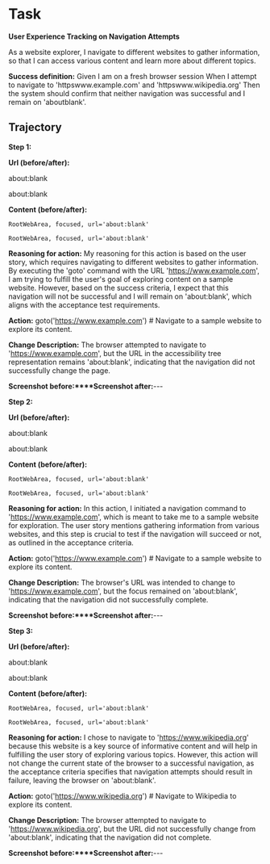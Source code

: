 # Task

**User Experience Tracking on Navigation Attempts**

As a website explorer,
I navigate to different websites to gather information,
so that I can access various content and learn more about different topics.

**Success definition:** Given I am on a fresh browser session
When I attempt to navigate to 'httpswww.example.com' and 'httpswww.wikipedia.org'
Then the system should confirm that neither navigation was successful and I remain on 'aboutblank'.

## Trajectory

**Step 1:**

**Url (before/after):** 

about:blank

about:blank

**Content (before/after):** 

```
RootWebArea, focused, url='about:blank'
```


```
RootWebArea, focused, url='about:blank'
```
**Reasoning for action:** My reasoning for this action is based on the user story, which requires navigating to different websites to gather information. By executing the 'goto' command with the URL 'https://www.example.com', I am trying to fulfill the user's goal of exploring content on a sample website. However, based on the success criteria, I expect that this navigation will not be successful and I will remain on 'about:blank', which aligns with the acceptance test requirements.

**Action:** goto('https://www.example.com') # Navigate to a sample website to explore its content.

**Change Description:** The browser attempted to navigate to 'https://www.example.com', but the URL in the accessibility tree representation remains 'about:blank', indicating that the navigation did not successfully change the page.

**Screenshot before:****Screenshot after:**---

**Step 2:**

**Url (before/after):** 

about:blank

about:blank

**Content (before/after):** 

```
RootWebArea, focused, url='about:blank'
```


```
RootWebArea, focused, url='about:blank'
```
**Reasoning for action:** In this action, I initiated a navigation command to 'https://www.example.com', which is meant to take me to a sample website for exploration. The user story mentions gathering information from various websites, and this step is crucial to test if the navigation will succeed or not, as outlined in the acceptance criteria.

**Action:** goto('https://www.example.com') # Navigate to a sample website to explore its content.

**Change Description:** The browser's URL was intended to change to 'https://www.example.com', but the focus remained on 'about:blank', indicating that the navigation did not successfully complete.

**Screenshot before:****Screenshot after:**---

**Step 3:**

**Url (before/after):** 

about:blank

about:blank

**Content (before/after):** 

```
RootWebArea, focused, url='about:blank'
```


```
RootWebArea, focused, url='about:blank'
```
**Reasoning for action:** I chose to navigate to 'https://www.wikipedia.org' because this website is a key source of informative content and will help in fulfilling the user story of exploring various topics. However, this action will not change the current state of the browser to a successful navigation, as the acceptance criteria specifies that navigation attempts should result in failure, leaving the browser on 'about:blank'.

**Action:** goto('https://www.wikipedia.org') # Navigate to Wikipedia to explore its content.

**Change Description:** The browser attempted to navigate to 'https://www.wikipedia.org', but the URL did not successfully change from 'about:blank', indicating that the navigation did not complete.

**Screenshot before:****Screenshot after:**---

